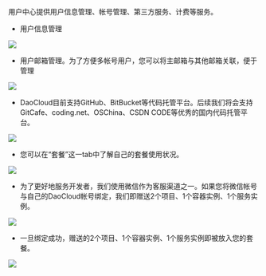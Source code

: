 用户中心提供用户信息管理、帐号管理、第三方服务、计费等服务。

- 用户信息管理

![](http://blog.daocloud.io/wp-content/uploads/2015/05/profile-1.png)

- 用户邮箱管理。为了方便多帐号用户，您可以将主邮箱与其他邮箱关联，便于管理

![](http://blog.daocloud.io/wp-content/uploads/2015/05/profile-2.png)

- DaoCloud目前支持GitHub、BitBucket等代码托管平台。后续我们将会支持GitCafe、coding.net、OSChina、CSDN CODE等优秀的国内代码托管平台。

![](http://blog.daocloud.io/wp-content/uploads/2015/05/profile-3.png)

- 您可以在“套餐”这一tab中了解自己的套餐使用状况。

![](http://blog.daocloud.io/wp-content/uploads/2015/05/profile-4.png)

- 为了更好地服务开发者，我们使用微信作为客服渠道之一。如果您将微信帐号与自己的DaoCloud帐号绑定，我们即赠送2个项目、1个容器实例、1个服务实例。

![](http://blog.daocloud.io/wp-content/uploads/2015/05/profile-5.png)

- 一旦绑定成功，赠送的2个项目、1个容器实例、1个服务实例即被放入您的套餐。

![](http://blog.daocloud.io/wp-content/uploads/2015/05/profile-6.png)
